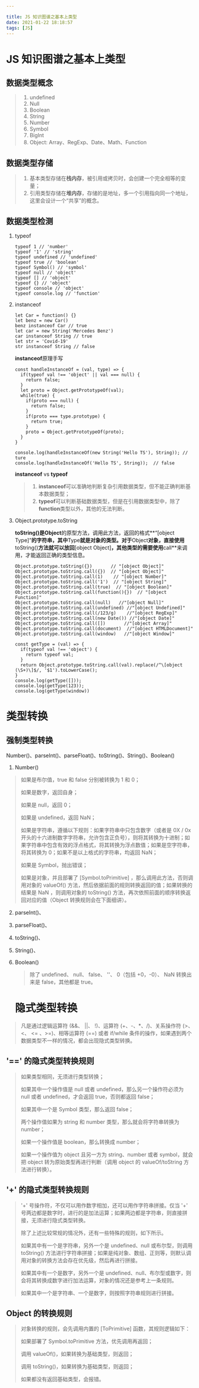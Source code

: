 ```yaml
---

title: JS 知识图谱之基本上类型
date: 2021-01-22 18:18:57
tags: [JS]
---
```

# JS 知识图谱之基本上类型

## 数据类型概念

>1. undefined
>2. Null
>3. Boolean
>4. String
>5. Number
>6. Symbol
>7. BigInt
>8. Object: Array、RegExp、Date、Math、Function

## 数据类型存储

>1. 基本类型存储在**栈内存**，被引用或拷贝时，会创建一个完全相等的变量；
>2. 引用类型存储在**堆内存**，存储的是地址，多一个引用指向同一个地址，这里会设计一个“共享”的概念。

## 数据类型检测

1. typeof

   ```tsx
   typeof 1 // 'number'
   typeof '1' // 'string'
   typeof undefined // 'undefined'
   typeof true // 'boolean'
   typeof Symbol() // 'symbol'
   typeof null // 'object'
   typeof [] // 'object'
   typeof {} // 'object'
   typeof console // 'object'
   typeof console.log // 'function'
   ```

2. instanceof

   ```tsx
   let Car = function() {}
   let benz = new Car()
   benz instanceof Car // true
   let car = new String('Mercedes Benz')
   car instanceof String // true
   let str = 'Covid-19'
   str instanceof String // false
   ```

   **instanceof**原理手写

   ```tsx
   const handleInstanceOf = (val, type) => {
     if(typeof val !== 'object' || val === null) {
       return false;
     }
     let proto = Object.getPrototypeOf(val);
     while(true) {
       if(proto === null) {
         return false;
       }
       if(proto === type.prototype) {
         return true;
       }
       proto = Object.getPrototypeOf(proto);
     }
   }
   
   console.log(handleInstanceOf(new String('Hello TS'), String)); // ture
   console.log(handleInstanceOf('Hello TS', String));  // false
   ```

   **instanceof** vs **typeof**

   >1. **instanceof**可以准确地判断复杂引用数据类型，但不能正确判断基本数据类型；
   >2. **typeof**可以判断基础数据类型，但是在引用数据类型中，除了**function**类型以外，其他的无法判断。

3. Object.prototype.toString

   **toString()**是**Object**的原型方法，调用此方法，返回的格式**“[object Type]”**的字符串，其中**Type**就是对象的类型。对于**Object**对象，直接使用**toString()**方法就可以放回**[object Object]**，其他类型的需要使用**call**来调用，才能返回正确的类型信息。

   ```tsx
   Object.prototype.toString({})       // "[object Object]"
   Object.prototype.toString.call({})  // "[object Object]"
   Object.prototype.toString.call(1)    // "[object Number]"
   Object.prototype.toString.call('1')  // "[object String]"
   Object.prototype.toString.call(true)  // "[object Boolean]"
   Object.prototype.toString.call(function(){})  // "[object Function]"
   Object.prototype.toString.call(null)   //"[object Null]"
   Object.prototype.toString.call(undefined) //"[object Undefined]"
   Object.prototype.toString.call(/123/g)    //"[object RegExp]"
   Object.prototype.toString.call(new Date()) //"[object Date]"
   Object.prototype.toString.call([])       //"[object Array]"
   Object.prototype.toString.call(document)  //"[object HTMLDocument]"
   Object.prototype.toString.call(window)   //"[object Window]"
   ```

   

   ```tsx
   const getType = (val) => {
     if(typeof val !== 'object') {
       return typeof val;
     }
     return Object.prototype.toString.call(val).replace(/^\[object (\S+)\]$/, '$1').toLowerCase();
   }
   console.log(getType([]));
   console.log(getType(123));
   console.log(getType(window))
   ```

   

# 类型转换

## 强制类型转换

 Number()、parseInt()、parseFloat()、toString()、String()、Boolean()

1.  Number()

   > 如果是布尔值，true 和 false 分别被转换为 1 和 0；
   >
   > 如果是数字，返回自身；
   >
   > 如果是 null，返回 0；
   >
   > 如果是 undefined，返回 NaN；
   >
   > 如果是字符串，遵循以下规则：如果字符串中只包含数字（或者是 0X / 0x 开头的十六进制数字字符串，允许包含正负号），则将其转换为十进制；如果字符串中包含有效的浮点格式，将其转换为浮点数值；如果是空字符串，将其转换为 0；如果不是以上格式的字符串，均返回 NaN；
   >
   > 如果是 Symbol，抛出错误；
   >
   > 如果是对象，并且部署了 [Symbol.toPrimitive] ，那么调用此方法，否则调用对象的 valueOf() 方法，然后依据前面的规则转换返回的值；如果转换的结果是 NaN ，则调用对象的 toString() 方法，再次依照前面的顺序转换返回对应的值（Object 转换规则会在下面细讲）。

2. parseInt()、

3. parseFloat()、

4. toString()、

5. String()、

6. Boolean()

   > 除了 undefined、 null、 false、 ''、 0（包括 +0，-0）、 NaN 转换出来是 false，其他都是 true。

   

   # 隐式类型转换

> 凡是通过逻辑运算符 (&&、 ||、 !)、运算符 (+、-、*、/)、关系操作符 (>、 <、 <= 、>=)、相等运算符 (==) 或者 if/while 条件的操作，如果遇到两个数据类型不一样的情况，都会出现隐式类型转换。

## '==' 的隐式类型转换规则

> 如果类型相同，无须进行类型转换；
>
> 如果其中一个操作值是 null 或者 undefined，那么另一个操作符必须为 null 或者 undefined，才会返回 true，否则都返回 false；
>
> 如果其中一个是 Symbol 类型，那么返回 false；
>
> 两个操作值如果为 string 和 number 类型，那么就会将字符串转换为 number；
>
> 如果一个操作值是 boolean，那么转换成 number；
>
> 如果一个操作值为 object 且另一方为 string、number 或者 symbol，就会把 object 转为原始类型再进行判断（调用 object 的 valueOf/toString 方法进行转换）。

## '+' 的隐式类型转换规则

> '+' 号操作符，不仅可以用作数字相加，还可以用作字符串拼接。仅当 '+' 号两边都是数字时，进行的是加法运算；如果两边都是字符串，则直接拼接，无须进行隐式类型转换。
>
> 除了上述比较常规的情况外，还有一些特殊的规则，如下所示。
>
> 如果其中有一个是字符串，另外一个是 undefined、null 或布尔型，则调用 toString() 方法进行字符串拼接；如果是纯对象、数组、正则等，则默认调用对象的转换方法会存在优先级，然后再进行拼接。
>
> 如果其中有一个是数字，另外一个是 undefined、null、布尔型或数字，则会将其转换成数字进行加法运算，对象的情况还是参考上一条规则。
>
> 如果其中一个是字符串、一个是数字，则按照字符串规则进行拼接。

## Object 的转换规则

> 对象转换的规则，会先调用内置的 [ToPrimitive] 函数，其规则逻辑如下：
>
> 如果部署了 Symbol.toPrimitive 方法，优先调用再返回；
>
> 调用 valueOf()，如果转换为基础类型，则返回；
>
> 调用 toString()，如果转换为基础类型，则返回；
>
> 如果都没有返回基础类型，会报错。
